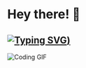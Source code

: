 
# Hey there! 👋

[![Typing SVG](https://readme-typing-svg.herokuapp.com?font=+Roboto+&pause=1000&width=435&lines=Hola+Amigo+%3A))](https://git.io/typing-svg)
---

![Coding GIF](https://media.tenor.com/images/1c00c9f94efb1c9a97a0f8b129d3b47c/tenor.gif)
